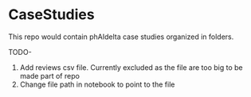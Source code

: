 # CaseStudies
This repo would contain phAIdelta case studies organized in folders.

TODO-
1. Add reviews csv file. Currently excluded as the file are too big to be made part of repo 
2. Change file path in notebook to point to the file
